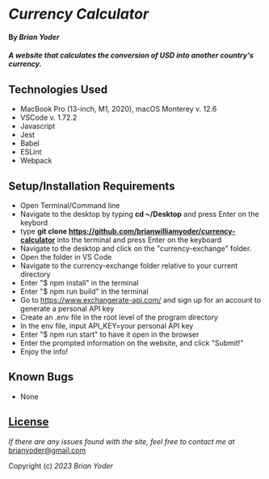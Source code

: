 # _Currency Calculator_

#### By _**Brian Yoder**_

#### _A website that calculates the conversion of USD into another country's currency._

## Technologies Used

* MacBook Pro (13-inch, M1, 2020), macOS Monterey v. 12.6
* VSCode v. 1.72.2
* Javascript
* Jest
* Babel
* ESLint
* Webpack

## Setup/Installation Requirements


* Open Terminal/Command line
* Navigate to the desktop by typing **cd ~/Desktop** and press Enter on the keybord
* type **git clone https://github.com/brianwilliamyoder/currency-calculator** into the terminal and press Enter on the keyboard
* Navigate to the desktop and click on the "currency-exchange" folder.
* Open the folder in VS Code
* Navigate to the currency-exchange folder relative to your current directory
* Enter "$ npm install" in the terminal
* Enter "$ npm run build" in the terminal
* Go to https://www.exchangerate-api.com/ and sign up for an account to generate a personal API key
* Create an .env file in the root level of the program directory
* In the env file, input API_KEY=your personal API key 
* Enter "$ npm run start" to have it open in the browser
* Enter the prompted information on the website, and click "Submit!" 
* Enjoy the info!

## Known Bugs

* None


## [License](https://mit-license.org/)

_If there are any issues found with the site, feel free to contact me at_ [brianyoder@gmail.com](brianyoder@gmail.com)

Copyright (c) _2023_ _Brian Yoder_